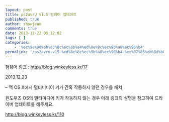 ```yaml
---
layout: post
title: ps2avrU V1.5 펌웨어 업데이트
published: true
author: showjean
comments: true
date: 2013-12-22 05:12:02
tags: [ ]
categories:
    - '%ec%9e%90%eb%a3%8c%ec%8b%a4%ed%8e%8c%ec%9b%a8%ec%96%b4'
permalink: '/ps2avru-v15-%ed%8e%8c%ec%9b%a8%ec%96%b4-%ec%97%85%eb%8d%b0%ec%9d%b4%ed%8a%b8-7'
---
```

펌웨어 링크 : http://blog.winkeyless.kr/17





2013.12.23



&#8211; 맥 OS X에서 멀티미디어 키가 간혹 작동하지 않던 경우를 패치



윈도우즈 OS의 멀티미디어 키가 작동하지 않는 경우&nbsp;아래 링크의 설명을 참고하여 드라이버 업데이트를 해주세요.



http://blog.winkeyless.kr/110